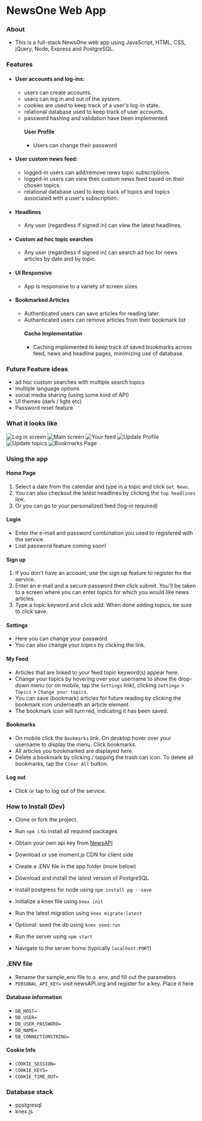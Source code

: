 # NewsOne Web App

### About

- This is a full-stack NewsOne web app using JavaScript, HTML, CSS, jQuery, Node, Express and PostgreSQL.

### Features

- #### User accounts and log-ins: 
  - users can create accounts.
  - users can log in and out of the system. 
  - cookies are used to keep track of a user's log-in state.
  - relational database used to keep track of user accounts.
  - password hashing and validation have been implemented.
    #### User Profile
    - Users can change their password
- #### User custom news feed:
  - logged-in users can add/remove news topic subscriptions.
  - logged-in users can view their custom news feed based on their chosen topics.
  - relational database used to keep track of topics and topics associated with a user's subscription.
- #### Headlines
  - Any user (regardless if signed in) can view the latest headlines.
- #### Custom ad hoc topic searches
  - Any user (regardless if signed in) can search ad hoc for news articles by date and by topic.
- #### UI Responsive
  - App is responsive to a variety of screen sizes

- #### Bookmarked Articles
  - Authenticated users can save articles for reading later. 
  - Authenticated users can remove articles from their bookmark list
    #### Cache Implementation
    - Caching implemented to keep track of saved bookmarks across feed, news and headline pages, minimizing
    use of database.

### Future Feature ideas
- ad hoc custom searches with multiple search topics
- multiple language options
- social media sharing (using some kind of API)
- UI themes (dark / light etc)
- Password reset feature

### What it looks like

![Log in screen](https://github.com/davideastmond/newsaggregator/blob/master/docs/1_login.png)
![Main screen](https://github.com/davideastmond/newsaggregator/blob/master/docs/1_mainscreen.png)
![Your feed](https://github.com/davideastmond/newsaggregator/blob/master/docs/1_yourfeed.png)
![Update Profile](https://github.com/davideastmond/newsaggregator/blob/master/docs/1_profilesettings.png)
![Update topics](https://github.com/davideastmond/newsaggregator/blob/master/docs/1_picktopics.png)
![Bookmarks Page](https://github.com/davideastmond/newsaggregator/blob/master/docs/1_bookmarks.png)

### Using the app

#### Home Page

1. Select a date from the calendar and type in a topic and click `Get News`.
2. You can also checkout the latest headlines by clicking the `top headlines` link. 
3. Or you can go to your personalized feed (log-in required)

#### Login
- Enter the e-mail and password combination you used to registered with the service.
- Lost password feature coming soon!
#### Sign up

1. If you don't have an account, use the sign up feature to register for the service.
2. Enter an e-mail and a secure password then click submit. You'll be taken to a screen where you can enter topics for which you would like news articles.
3. Type a topic keyword and click add. When done adding topics, be sure to click save.

#### Settings
- Here you can change your password.
- You can also change your topics by clicking the link.

#### My Feed

- Articles that are linked to your feed topic keyword(s) appear here.
- Change your topics by hovering over your username to show the drop-down menu (or on mobile, tap the `Settings` link), clicking `Settings` > `Topics` > `Change your topics`.
- You can save (bookmark) articles for future reading by clicking the bookmark icon underneath an article element.
- The bookmark icon will turn red, indicating it has been saved.

#### Bookmarks

- On mobile click the `Bookmarks` link. On desktop hover over your username to display the menu. Click bookmarks.
- All articles you bookmarked are displayed here. 
- Delete a bookmark by clicking / tapping the trash can icon. To delete all bookmarks, tap the `Clear All` button.


#### Log out
- Click or tap to log out of the service.

### How to Install (Dev)

- Clone or fork the project.
- Run `npm i` to install all required packages
- Obtain your own api key from [NewsAPI](https://newsapi.org/)
- Download or use moment.js CDN for client side
- Create a .ENV file in the app folder (more below)

- Download and install the latest version of PostgreSQL
- install postgress for node using `npm install pg --save`
- Initialize a knex file using `knex init`
- Run the latest migration using `knex migrate:latest`
- Optional: seed the db using `knex seed:run`
- Run the server using `npm start`

- Navigate to the server home (typically `localhost:PORT`)

### .ENV file

- Rename the sample_env file to a .env, and fill out the parameters
- `PERSONAL_API_KEY=` visit newsAPI.org and register for a key. Place it here

#### Database information
- `DB_HOST=` 
- `DB_USER=`
- `DB_USER_PASSWORD=`
- `DB_NAME=`
- `DB_CONNECTIONSTRING=`

#### Cookie Info
- `COOKIE_SESSION=`
- `COOKIE_KEYS=`
- `COOKIE_TIME_OUT=`

### Database stack

- postgresql
- knex.js
